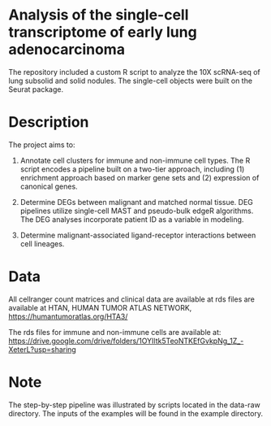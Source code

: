 # Analysis of the single-cell transcriptome of early lung adenocarcinoma

The repository included a custom R script to analyze the 10X scRNA-seq of lung subsolid and solid nodules. The single-cell objects were built on the Seurat package.

# Description
The project aims to:

1. Annotate cell clusters for immune and non-immune cell types. The R script encodes a pipeline built on a two-tier approach, including (1) enrichment approach based on marker gene sets and (2) expression of canonical genes. 

2. Determine DEGs between malignant and matched normal tissue. DEG pipelines utilize single-cell MAST and pseudo-bulk edgeR algorithms. The DEG analyses incorporate patient ID as a variable in modeling.

3. Determine malignant-associated ligand-receptor interactions between cell lineages. 


# Data
All cellranger count matrices and clinical data are available at rds files are available at HTAN, HUMAN TUMOR ATLAS NETWORK,
https://humantumoratlas.org/HTA3/

The rds files for immune and non-immune cells are available at:
https://drive.google.com/drive/folders/1OYIltk5TeoNTKEfGvkpNg_1Z_-XeterL?usp=sharing

# Note
The step-by-step pipeline was illustrated by scripts located in the data-raw directory. The inputs of the examples will be found in the example directory.
